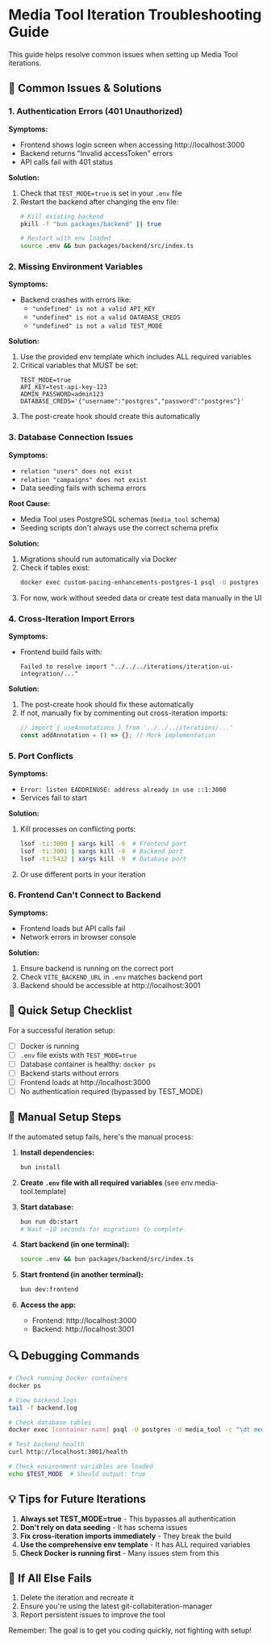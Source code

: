# Media Tool Iteration Troubleshooting Guide

This guide helps resolve common issues when setting up Media Tool iterations.

## 🚨 Common Issues & Solutions

### 1. Authentication Errors (401 Unauthorized)

**Symptoms:**
- Frontend shows login screen when accessing http://localhost:3000
- Backend returns "Invalid accessToken" errors
- API calls fail with 401 status

**Solution:**
1. Check that `TEST_MODE=true` is set in your `.env` file
2. Restart the backend after changing the env file:
   ```bash
   # Kill existing backend
   pkill -f "bun packages/backend" || true
   
   # Restart with env loaded
   source .env && bun packages/backend/src/index.ts
   ```

### 2. Missing Environment Variables

**Symptoms:**
- Backend crashes with errors like:
  - `"undefined" is not a valid API_KEY`
  - `"undefined" is not a valid DATABASE_CREDS`
  - `"undefined" is not a valid TEST_MODE`

**Solution:**
1. Use the provided env template which includes ALL required variables
2. Critical variables that MUST be set:
   ```env
   TEST_MODE=true
   API_KEY=test-api-key-123
   ADMIN_PASSWORD=admin123
   DATABASE_CREDS='{"username":"postgres","password":"postgres"}'
   ```
3. The post-create hook should create this automatically

### 3. Database Connection Issues

**Symptoms:**
- `relation "users" does not exist`
- `relation "campaigns" does not exist`
- Data seeding fails with schema errors

**Root Cause:**
- Media Tool uses PostgreSQL schemas (`media_tool` schema)
- Seeding scripts don't always use the correct schema prefix

**Solution:**
1. Migrations should run automatically via Docker
2. Check if tables exist:
   ```bash
   docker exec custom-pacing-enhancements-postgres-1 psql -U postgres -d media_tool -c "SELECT count(*) FROM media_tool.campaigns;"
   ```
3. For now, work without seeded data or create test data manually in the UI

### 4. Cross-Iteration Import Errors

**Symptoms:**
- Frontend build fails with:
  ```
  Failed to resolve import "../../../iterations/iteration-ui-integration/..."
  ```

**Solution:**
1. The post-create hook should fix these automatically
2. If not, manually fix by commenting out cross-iteration imports:
   ```typescript
   // import { useAnnotations } from '../../../iterations/...'
   const addAnnotation = () => {}; // Mock implementation
   ```

### 5. Port Conflicts

**Symptoms:**
- `Error: listen EADDRINUSE: address already in use ::1:3000`
- Services fail to start

**Solution:**
1. Kill processes on conflicting ports:
   ```bash
   lsof -ti:3000 | xargs kill -9  # Frontend port
   lsof -ti:3001 | xargs kill -9  # Backend port
   lsof -ti:5432 | xargs kill -9  # Database port
   ```
2. Or use different ports in your iteration

### 6. Frontend Can't Connect to Backend

**Symptoms:**
- Frontend loads but API calls fail
- Network errors in browser console

**Solution:**
1. Ensure backend is running on the correct port
2. Check `VITE_BACKEND_URL` in `.env` matches backend port
3. Backend should be accessible at http://localhost:3001

## 🎯 Quick Setup Checklist

For a successful iteration setup:

- [ ] Docker is running
- [ ] `.env` file exists with `TEST_MODE=true`
- [ ] Database container is healthy: `docker ps`
- [ ] Backend starts without errors
- [ ] Frontend loads at http://localhost:3000
- [ ] No authentication required (bypassed by TEST_MODE)

## 📝 Manual Setup Steps

If the automated setup fails, here's the manual process:

1. **Install dependencies:**
   ```bash
   bun install
   ```

2. **Create `.env` file with all required variables** (see env.media-tool.template)

3. **Start database:**
   ```bash
   bun run db:start
   # Wait ~10 seconds for migrations to complete
   ```

4. **Start backend (in one terminal):**
   ```bash
   source .env && bun packages/backend/src/index.ts
   ```

5. **Start frontend (in another terminal):**
   ```bash
   bun dev:frontend
   ```

6. **Access the app:**
   - Frontend: http://localhost:3000
   - Backend: http://localhost:3001

## 🔍 Debugging Commands

```bash
# Check running Docker containers
docker ps

# View backend logs
tail -f backend.log

# Check database tables
docker exec [container-name] psql -U postgres -d media_tool -c "\dt media_tool.*"

# Test backend health
curl http://localhost:3001/health

# Check environment variables are loaded
echo $TEST_MODE  # Should output: true
```

## 💡 Tips for Future Iterations

1. **Always set TEST_MODE=true** - This bypasses all authentication
2. **Don't rely on data seeding** - It has schema issues
3. **Fix cross-iteration imports immediately** - They break the build
4. **Use the comprehensive env template** - It has ALL required variables
5. **Check Docker is running first** - Many issues stem from this

## 🚀 If All Else Fails

1. Delete the iteration and recreate it
2. Ensure you're using the latest git-collabiteration-manager
3. Report persistent issues to improve the tool

Remember: The goal is to get you coding quickly, not fighting with setup!